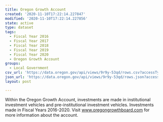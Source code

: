 ```yaml
---
title: Oregon Growth Account
created: '2020-11-10T17:22:14.227847'
modified: '2020-11-10T17:22:14.227856'
state: active
type: dataset
tags:
  - Fiscal Year 2016
  - Fiscal Year 2017
  - Fiscal Year 2018
  - Fiscal Year 2019
  - Fiscal Year 2020
  - Oregon Growth Account
groups:
  - Local Government
csv_url: 'https://data.oregon.gov/api/views/9r9y-53qd/rows.csv?accessType=DOWNLOAD'
json_url: 'https://data.oregon.gov/api/views/9r9y-53qd/rows.json?accessType=DOWNLOAD'
layout: post

---
```

Within the Oregon Growth Account, investments are made in institutional investment vehicles and pre-institutional investment vehicles. Investments made in Fiscal Years 2016-2020. Visit www.oregongrowthboard.com for more information about the account.
